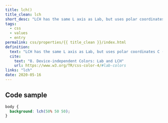 ```yaml
---
title: lch()
title_clean: lch
short_desc: "LCH has the same L axis as Lab, but uses polar coordinates C (chroma) and H (hue)."
tags:
  - css
  - values
  - entry
permalink: css/properties/{{ title_clean }}/index.html
definition:
  text: "LCH has the same L axis as Lab, but uses polar coordinates C (chroma) and H (hue)."
  cite:
    text: "8. Device-independent Colors: Lab and LCH"
    url: https://www.w3.org/TR/css-color-4/#lab-colors
links: "lch"
date: 2020-05-16
---
```


<h2 class="h3"><span>Code sample</span></h2>

```css
body {
  background: lch(50% 50 50);
}
```
